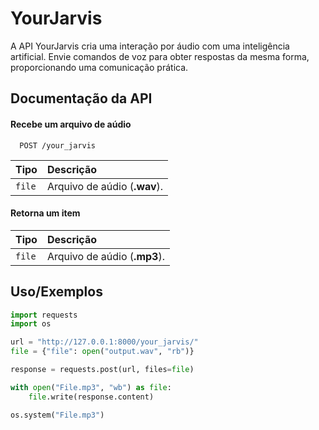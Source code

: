 
# YourJarvis

A API YourJarvis cria uma interação por áudio com uma inteligência artificial. Envie comandos de voz para obter respostas da mesma forma, proporcionando uma comunicação prática.


## Documentação da API

#### Recebe um arquivo de aúdio

```http
  POST /your_jarvis
```

| Tipo       | Descrição                           |
| :--------- | :---------------------------------- |
|`file` | Arquivo de aúdio (**.wav**). |

#### Retorna um item

| Tipo       | Descrição                                   |
| :--------- | :------------------------------------------ |
| `file` |  Arquivo de aúdio (**.mp3**). |

## Uso/Exemplos

```python
import requests
import os

url = "http://127.0.0.1:8000/your_jarvis/"
file = {"file": open("output.wav", "rb")}

response = requests.post(url, files=file)

with open("File.mp3", "wb") as file:
    file.write(response.content)

os.system("File.mp3")
```
